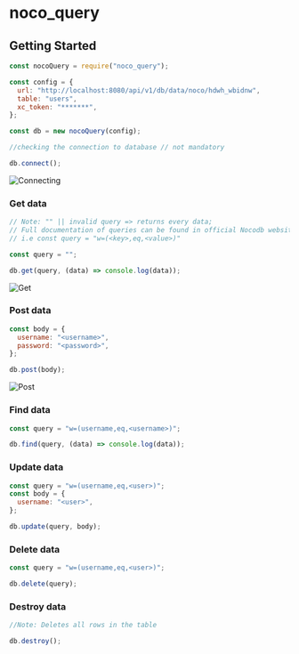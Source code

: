 # noco_query

## Getting Started

```javascript
const nocoQuery = require("noco_query");

const config = {
  url: "http://localhost:8080/api/v1/db/data/noco/hdwh_wbidnw",
  table: "users",
  xc_token: "*******",
};

const db = new nocoQuery(config);

//checking the connection to database // not mandatory

db.connect();
```

![Connecting](https://raw.githubusercontent.com/Avrel3/noco_query/main/snapshot/connect.png)

### Get data

```javascript
// Note: "" || invalid query => returns every data;
// Full documentation of queries can be found in official Nocodb website
// i.e const query = "w=(<key>,eq,<value>)"

const query = "";

db.get(query, (data) => console.log(data));
```

![Get](https://raw.githubusercontent.com/Avrel3/noco_query/main/snapshot/get.png)

### Post data

```javascript
const body = {
  username: "<username>",
  password: "<password>",
};

db.post(body);
```

![Post](https://raw.githubusercontent.com/Avrel3/noco_query/main/snapshot/post.png)

### Find data

```javascript
const query = "w=(username,eq,<username>)";

db.find(query, (data) => console.log(data));
```

### Update data

```javascript
const query = "w=(username,eq,<user>)";
const body = {
  username: "<user>",
};

db.update(query, body);
```

### Delete data

```javascript
const query = "w=(username,eq,<user>)";

db.delete(query);
```

### Destroy data

```javascript
//Note: Deletes all rows in the table

db.destroy();
```
